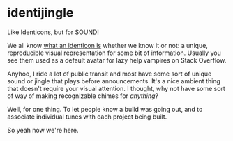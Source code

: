 # identijingle
Like Identicons, but for SOUND!

We all know [what an identicon is](http://en.wikipedia.org/wiki/Identicon) whether we know it or not: a unique, reproducible visual representation for some bit of information. Usually you see them used as a default avatar for lazy help vampires on Stack Overflow.

Anyhoo, I ride a lot of public transit and most have some sort of unique sound or jingle that plays before announcements. It's a nice ambient thing that doesn't require your visual attention. I thought, why not have some sort of way of making recognizable chimes for _anything_?

Well, for one thing. To let people know a build was going out, and to associate individual tunes with each project being built.

So yeah now we're here.
